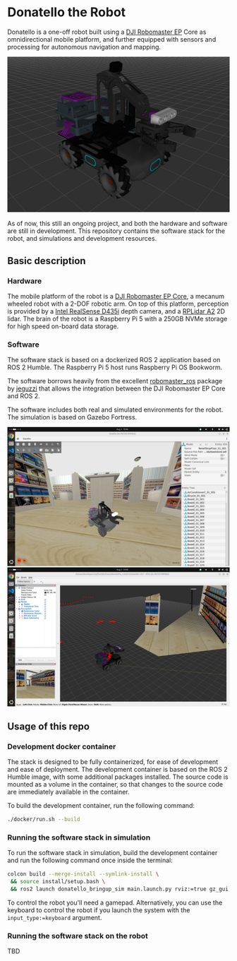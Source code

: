 # Donatello the Robot

Donatello is a one-off robot built using a [DJI Robomaster EP](https://www.dji.com/global/robomaster-ep-core) Core as omnidirectional mobile platform, and further equipped with sensors and processing for autonomous navigation and mapping.

![Donatello](media/donatello_rviz.png)

As of now, this still an ongoing project, and both the hardware and software are still in development. This repository contains the software stack for the robot, and simulations and development resources.

## Basic description

### Hardware

The mobile platform of the robot is a [DJI Robomaster EP Core](https://www.dji.com/global/robomaster-ep-core), a mecanum wheeled robot with a 2-DOF robotic arm. On top of this platform, perception is provided by a [Intel RealSense D435i](https://www.intelrealsense.com/depth-camera-d435i/) depth camera, and a [RPLidar A2](https://www.slamtec.com/en/Lidar/A2) 2D lidar. The brain of the robot is a Raspberry Pi 5 with a 250GB NVMe storage for high speed on-board data storage.

### Software

The software stack is based on a dockerized ROS 2 application based on ROS 2 Humble. The Raspberry Pi 5 host runs Raspberry Pi OS Bookworm.

The software borrows heavily from the excellent [robomaster_ros](https://github.com/jeguzzi/robomaster_ros) package by [jeguzzi](https://github.com/jeguzzi) that allows the integration between the DJI Robomaster EP Core and ROS 2.

The software includes both real and simulated environments for the robot. The simulation is based on Gazebo Fortress.

![Donatello](media/simulation_gazebo.png)
![Donatello](media/simulation_rviz.png)

## Usage of this repo

### Development docker container

The stack is designed to be fully containerized, for ease of development and ease of deployment. The development container is based on the ROS 2 Humble image, with some additional packages installed. The source code is mounted as a volume in the container, so that changes to the source code are immediately available in the container.

To build the development container, run the following command:

```bash
./docker/run.sh --build
```

### Running the software stack in simulation

To run the software stack in simulation, build the development container and run the following command once inside the terminal:

```bash
colcon build --merge-install --symlink-install \
 && source install/setup.bash \
 && ros2 launch donatello_bringup_sim main.launch.py rviz:=true gz_gui:=true
```

To control the robot you'll need a gamepad. Alternatively, you can use the keyboard to control the robot if you launch the system with the `input_type:=keyboard` argument.


### Running the software stack on the robot

TBD
